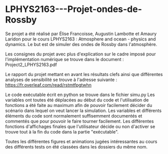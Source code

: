 # LPHYS2163---Projet-ondes-de-Rossby

Se projet a été réalisé par Élise Francoisse, Augustin Lambotte et Amaury Laridon pour le cours LPHYS2163 : Atmosphere and ocean - physics and dynamics.
Le but est de simuler des ondes de Rossby dans l'atmosphère.

Les consignes du projet avec plus d'explication sur le cadre imposé pour l'implémentation numérique se trouve dans le document : Project2_LPHYS2163.pdf

Le rapport du projet mettant en avant les résultats clefs ainsi que différentes analyses de sensibilité se trouve à l'adresse suivante : https://fr.overleaf.com/read/rstmtfpgtwhn

Le code exécutable écrit en python se trouve dans le fichier simu.py
Les variables ont toutes été déplacées au début du code et l'utilisation de fonctions a été faite au maximum afin de pouvoir facilement décider du scénario dans lequel on veut lancer la simulation. Les variables et différents éléments du code sont normalement suffisemment documentés et commentés que pour pouvoir le faire tourner facilement. Les différentes fonctions d'affichages finales que l'utilisateur décide ou non d'activer se trouve tout à la fin du code dans la partie "exécutable".  

Toutes les différentes figures et animations jugées intéressantes au cours des différents tests on été classées dans les dossiers du même nom.
